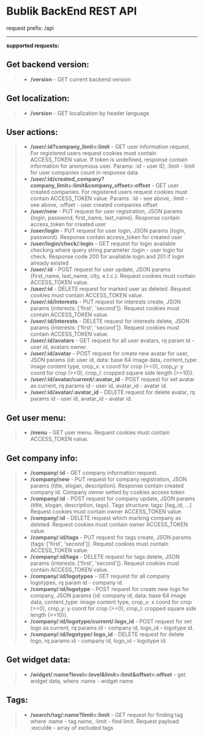 Bublik BackEnd REST API
=====================

request prefix: /api

---------

**supported requests:**

Get backend version:
---------
> - **/version** - GET current backend version

Get localization:
---------
> - **/version** - GET localization by header language

User actions:
---------
> - **/user/:id?company_limit=:limit** - GET user information request. For registered users request cookies must contain ACCESS_TOKEN value. If token is undefined, response contain information for anonymous user. Params: :id - user ID, :limit - limit for user companies count in response data
> - **/user/:id/created_company?company_limit=:limit&company_offset=:offset** - GET user created companies. For registered users request cookies must contain ACCESS_TOKEN value. Params: :id - see above, :limit - see above, :offset - user created companies offset
> - **/user/new** - PUT request for user registration, JSON params {login, password, first_name, last_name}. Response contain access_token for created user
> - **/user/login** - PUT request for user login, JSON params {login, password}. Response contain access_token for created user
> - **/user/login/check/:login** - GET request for login available checking where query string parameter :login - user login for check. Response code 200 for available login and 201 if login already existed
> - **/user/:id** - POST request for user update, JSON params {first_name, last_name, city, e.t.c.}. Request cookies must contain ACCESS_TOKEN value.
> - **/user/:id** - DELETE request for marked user as deleted. Request cookies must contain ACCESS_TOKEN value.
> - **/user/:id/interests** - PUT request for interests create, JSON params {interests: ['first', 'second']}. Request cookies must contain ACCESS_TOKEN value.
> - **/user/:id/interests** - DELETE request for interests delete, JSON params {interests: ['first', 'second']}. Request cookies must contain ACCESS_TOKEN value.
> - **/user/:id/avatars** - GET request for all user avatars, rq param id - user id, avatars owner.
> - **/user/:id/avatar** - POST request for create new avatar for user, JSON params {id: user id, data: base 64 image data, content_type: image content type, crop_x: x coord for crop (>=0), crop_y: y coord for crop (>=0), crop_l: cropped square side length (>=10)}.
> - **/user/:id/avatar/current/:avatar_id** - POST request for set avatar as current, rq params id - user id, avatar_id - avatar id.
> - **/user/:id/avatar/:avatar_id** - DELETE request for delete avatar, rq params id - user id, avatar_id - avatar id.

Get user menu:
---------
> - **/menu** - GET user menu. Request cookies must contain ACCESS_TOKEN value.

Get company info:
---------
> - **/company/:id** - GET company information request.
> - **/company/new** - PUT request for company registration, JSON params {title, slogan, description}. Response contain created company id. Company owner setted by cookies access token
> - **/company/:id** - POST request for company update, JSON params {title, slogan, description, tags}. Tags structure: tags: [tag_id, ...] Request cookies must contain owner ACCESS_TOKEN value.
> - **/company/:id** - DELETE request which marking company as deleted. Request cookies must contain owner ACCESS_TOKEN value.
> - **/company/:id/tags** - PUT request for tags create, JSON params {tags: ['first', 'second']}. Request cookies must contain ACCESS_TOKEN value.
> - **/company/:id/tags** - DELETE request for tags delete, JSON params {interests: ['first', 'second']}. Request cookies must contain ACCESS_TOKEN value.
> - **/company/:id/logotypes** - GET request for all company logotypes, rq param id - company id.
> - **/company/:id/logotype** - POST request for create new logo for company, JSON params {id: company id, data: base 64 image data, content_type: image content type, crop_x: x coord for crop (>=0), crop_y: y coord for crop (>=0), crop_l: cropped square side length (>=10)}.
> - **/company/:id/logotype/current/:logo_id** - POST request for set logo as current, rq params id - company id, logo_id - logotype id.
> - **/company/:id/logotype/:logo_id** - DELETE request for delete logo, rq params id - company id, logo_id - logotype id.


Get widget data:
---------
> - **/widget/:name?level=:level&limit=:limit&offset=:offset** - get widget data, where :name - widget name

Tags:
---------
> - **/search/tag/:name?limit=:limit** - GET request for finding tag where :name - tag name, :limit - find limit. Request payload: :exculde - array of excluded tags